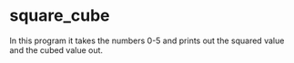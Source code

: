 # square_cube
In this program it takes the numbers 0-5 and prints out the squared value and the cubed value out.
